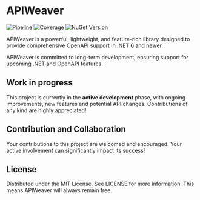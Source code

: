# APIWeaver
[![Pipeline](https://github.com/xC0dex/APIWeaver/actions/workflows/ci.yml/badge.svg)](https://github.com/xC0dex/APIWeaver/actions/workflows/ci.yml)
[![Coverage](https://sonarcloud.io/api/project_badges/measure?project=xC0dex_APIWeaver&metric=coverage)](https://sonarcloud.io/summary/new_code?id=xC0dex_APIWeaver)
[![NuGet Version](https://img.shields.io/nuget/v/APIWeaver.Swagger)](https://www.nuget.org/packages?q=APIWeaver&prerel=true&sortby=relevance)


APIWeaver is a powerful, lightweight, and feature-rich library designed to provide comprehensive OpenAPI support in .NET 6 and newer.

APIWeaver is committed to long-term development, ensuring support for upcoming .NET and OpenAPI features.

## Work in progress
This project is currently in the **active development** phase, with ongoing improvements, new features and potential API changes. Contributions of any kind are highly appreciated!

## Contribution and Collaboration
Your contributions to this project are welcomed and encouraged. Your active involvement can significantly impact its success!

## License
Distributed under the MIT License. See LICENSE for more information.
This means APIWeaver will always remain free.
